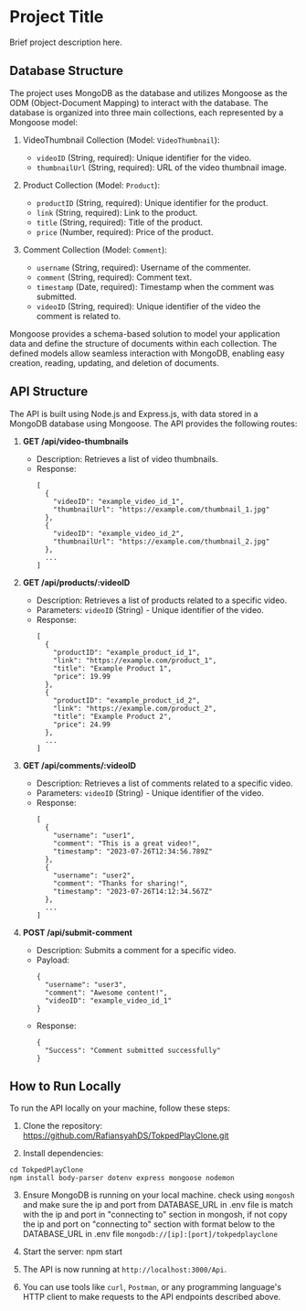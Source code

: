 # Project Title

Brief project description here.

## Database Structure

The project uses MongoDB as the database and utilizes Mongoose as the ODM (Object-Document Mapping) to interact with the database. The database is organized into three main collections, each represented by a Mongoose model:

1. VideoThumbnail Collection (Model: `VideoThumbnail`):
   - `videoID` (String, required): Unique identifier for the video.
   - `thumbnailUrl` (String, required): URL of the video thumbnail image.

2. Product Collection (Model: `Product`):
   - `productID` (String, required): Unique identifier for the product.
   - `link` (String, required): Link to the product.
   - `title` (String, required): Title of the product.
   - `price` (Number, required): Price of the product.

3. Comment Collection (Model: `Comment`):
   - `username` (String, required): Username of the commenter.
   - `comment` (String, required): Comment text.
   - `timestamp` (Date, required): Timestamp when the comment was submitted.
   - `videoID` (String, required): Unique identifier of the video the comment is related to.

Mongoose provides a schema-based solution to model your application data and define the structure of documents within each collection. The defined models allow seamless interaction with MongoDB, enabling easy creation, reading, updating, and deletion of documents.

## API Structure

The API is built using Node.js and Express.js, with data stored in a MongoDB database using Mongoose. The API provides the following routes:

1. **GET /api/video-thumbnails**
   - Description: Retrieves a list of video thumbnails.
   - Response:
     ```
     [
       {
         "videoID": "example_video_id_1",
         "thumbnailUrl": "https://example.com/thumbnail_1.jpg"
       },
       {
         "videoID": "example_video_id_2",
         "thumbnailUrl": "https://example.com/thumbnail_2.jpg"
       },
       ...
     ]
     ```

2. **GET /api/products/:videoID**
   - Description: Retrieves a list of products related to a specific video.
   - Parameters: `videoID` (String) - Unique identifier of the video.
   - Response:
     ```
     [
       {
         "productID": "example_product_id_1",
         "link": "https://example.com/product_1",
         "title": "Example Product 1",
         "price": 19.99
       },
       {
         "productID": "example_product_id_2",
         "link": "https://example.com/product_2",
         "title": "Example Product 2",
         "price": 24.99
       },
       ...
     ]
     ```

3. **GET /api/comments/:videoID**
   - Description: Retrieves a list of comments related to a specific video.
   - Parameters: `videoID` (String) - Unique identifier of the video.
   - Response:
     ```
     [
       {
         "username": "user1",
         "comment": "This is a great video!",
         "timestamp": "2023-07-26T12:34:56.789Z"
       },
       {
         "username": "user2",
         "comment": "Thanks for sharing!",
         "timestamp": "2023-07-26T14:12:34.567Z"
       },
       ...
     ]
     ```

4. **POST /api/submit-comment**
   - Description: Submits a comment for a specific video.
   - Payload:
     ```
     {
       "username": "user3",
       "comment": "Awesome content!",
       "videoID": "example_video_id_1"
     }
     ```
   - Response:
     ```
     {
       "Success": "Comment submitted successfully"
     }
     ```

## How to Run Locally

To run the API locally on your machine, follow these steps:

1. Clone the repository:
https://github.com/RafiansyahDS/TokpedPlayClone.git

2. Install dependencies:
```
cd TokpedPlayClone
npm install body-parser dotenv express mongoose nodemon
```

3. Ensure MongoDB is running on your local machine. check using `mongosh` and make sure the ip and port from DATABASE_URL in .env file is match with the ip and port in "connecting to" section in mongosh, if not copy the ip and port on "connecting to" section with format below to the DATABASE_URL in .env file
`mongodb://[ip]:[port]/tokpedplayclone`

4. Start the server:
npm start

5. The API is now running at `http://localhost:3000/Api`.

6. You can use tools like `curl`, `Postman`, or any programming language's HTTP client to make requests to the API endpoints described above.

